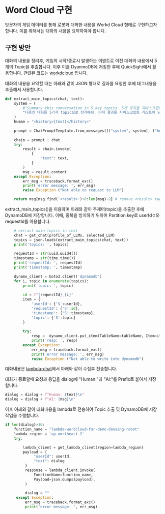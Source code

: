 # Word Cloud 구현

방문자의 게임 데이터를 통해 로봇과 대화한 내용을 Workd Cloud 형태로 구현하고자 합니다. 이를 위해서는 대화의 내용을 요약하여야 합니다.

## 구현 방안

대화의 내용을 정리후, 게임의 시작/종료시 발생하는 이벤트로 이전 대화의 내용에서 5개의 Topic을 추출합니다. 이후 이를 DyanmoDB에 저장한 후에 QuickSight에서 활용합니다. 관련된 코드는 [workdcloud](./lambda-wordcloud/lambda_function.py) 입니다. 

대화의 내용을 요약할 때는 아래와 같이 JSON 형태로 결과를 요청한 후에 <result></result> 태그내용을 추출해서 사용합니다.

```python
def extract_main_topics(chat, text):
    system = (
        #"Summary this conversation in 5 key topics. 5개 토픽을 자바스크립트 리스트에 담아서 보관해줘. Put it in <result> tags."
        "다음의 대화를 5가지 topic으로 정리해줘. 이때 결과를 자바스크립트 리스트에 담아서 보관해줘. 또한 결과는 <result> tag를 붙여주세요."
    )
    human = "<history>{text}</history>"
    
    prompt = ChatPromptTemplate.from_messages([("system", system), ("human", human)])
    
    chain = prompt | chat    
    try: 
        result = chain.invoke(
            {
                "text": text,
            }
        )
        msg = result.content
    except Exception:
        err_msg = traceback.format_exc()
        print('error message: ', err_msg)                    
        raise Exception ("Not able to request to LLM")

    return msg[msg.find('<result>')+8:len(msg)-9] # remove <result> tag
```

extract_main_topics()을 이용하여 아래와 같이 주제어(topic)을 추출한 후에 DynamoDB에 저장합니다. 이때, 중복을 방지하기 위하여 Partition key로 userIdㅇ와 requestId를 이용합니다. 

```python
    # extract main topics in text
    chat = get_chat(profile_of_LLMs, selected_LLM)    
    topics = json.loads(extract_main_topics(chat, text)) 
    print('topics: ', topics)
    
    requestId = str(uuid.uuid4())
    timestamp = str(time.time())
    print('requestId: ', requestId)
    print('timestamp: ', timestamp)
    
    dynamo_client = boto3.client('dynamodb')
    for i, topic in enumerate(topics):
        print('topic: ', topic)
        
        id = f"{requestId}_{i}"
        item = {
            'userId': {'S':userId},
            'requestId': {'S':id},
            'timestamp': {'S':timestamp},
            'topic': {'S':topic}
        }
        
        try:
            resp =  dynamo_client.put_item(TableName=tableName, Item=item)
            print('resp: ', resp)
        except Exception:
            err_msg = traceback.format_exc()
            print('error message: ', err_msg)
            raise Exception ("Not able to write into dynamodb")      
```

대화내용은 [lambda-chat](./lambda-chat-ws/lambda_function.py)에서 아래와 같이 수집후 전송합니다.

대화가 종료할때 요청과 응답을 dialog에 "Human:"과 "AI:"를 Prefix로 붙여서 저장합니다. 

```python
dialog = dialog + f"Human: {text}\n"
dialog = dialog + f"AI: {msg}\n"
```

이후 아래와 같이 대화내용을 lambda로 전송하여 Topic 추출 및 DynamoDB에 저장작업을 수행합니다.

```python
if len(dialog)>10:
    function_name = "lambda-wordcloud-for-demo-dansing-robot"
    lambda_region = 'ap-northeast-2'
    try:

        lambda_client = get_lambda_client(region=lambda_region)
        payload = {
             "userId": userId,
             "text": dialog
         }
         response = lambda_client.invoke(
             FunctionName=function_name,
             Payload=json.dumps(payload),
         )
    
         dialog = ""
     except Exception:
         err_msg = traceback.format_exc()
         print('error message: ', err_msg)
```
